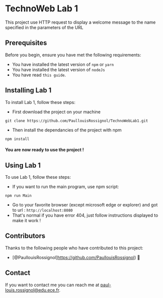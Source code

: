 # TechnoWeb Lab 1

This project use HTTP request to display a welcome message to the name specified in the parameters of the URL

## Prerequisites

Before you begin, ensure you have met the following requirements:

* You have installed the latest version of `npm` or `yarn`
* You have installed the latest version of `nodeJs`
* You have read `this guide`.

## Installing Lab 1

To install Lab 1, follow these steps:

* First download the project on your machine
```
git clone https://github.com/PaullouisRossignol/TechnoWebLab1.git
```
* Then install the dependancies of the project with npm
```
npm install
```
#### You are now ready to use the project !
## Using Lab 1

To use Lab 1, follow these steps:

* If you want to run the main program, use npm script:
```
npm run Main
```
* Go to your favorite browser (except microsoft edge or explorer) and got to url : `http://localhost:8080`
* That's normal if you have error 404, just follow instructions displayed to make it work !

## Contributors

Thanks to the following people who have contributed to this project:


* [@PaullouisRossignol]https://github.com/PaullouisRossignol) 🐛

## Contact

If you want to contact me you can reach me at <paul-louis.rossignol@edu.ece.fr>.

